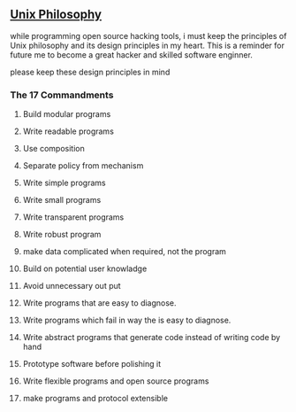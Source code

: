 <h2><u>Unix Philosophy</u></h2>

while programming open source hacking tools, i must keep the principles of Unix philosophy and its design principles in my heart.
This is a reminder for future me to become a 
great hacker and skilled software enginner.

please keep these design principles in mind

<h3><b>The 17 Commandments</b></h3>

1. Build modular programs

2. Write readable programs 

3. Use composition
4. Separate policy from mechanism
5. Write simple programs
6. Write small programs
7. Write transparent programs
8. Write robust program
9. make data complicated when required, not the program
10. Build on potential user knowladge
11. Avoid unnecessary out put
12. Write programs that are easy to diagnose.
13. Write programs which fail in way the is easy to diagnose.
14. Write abstract programs that generate code instead of writing code by hand
15. Prototype software before polishing it
16. Write flexible programs and open source programs
17. make programs and protocol extensible 
